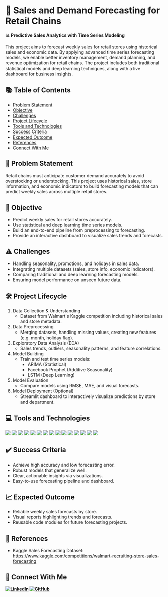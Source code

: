 # 🛒 Sales and Demand Forecasting for Retail Chains  
**📊 Predictive Sales Analytics with Time Series Modeling**

This project aims to forecast weekly sales for retail stores using historical sales and economic data. By applying advanced time series forecasting models, we enable better inventory management, demand planning, and revenue optimization for retail chains. The project includes both traditional statistical models and deep learning techniques, along with a live dashboard for business insights.

## 📚 Table of Contents
- [Problem Statement](#problem-statement)  
- [Objective](#objective)  
- [Challenges](#challenges)  
- [Project Lifecycle](#project-lifecycle)  
- [Tools and Technologies](#tools-and-technologies)  
- [Success Criteria](#success-criteria)  
- [Expected Outcome](#expected-outcome)   
- [References](#references)  
- [Connect With Me](#connect-with-me)

## 📌 Problem Statement
Retail chains must anticipate customer demand accurately to avoid overstocking or understocking. This project uses historical sales, store information, and economic indicators to build forecasting models that can predict weekly sales across multiple retail stores.

## 🎯 Objective
- Predict weekly sales for retail stores accurately.
- Use statistical and deep learning time series models.
- Build an end-to-end pipeline from preprocessing to forecasting.
- Provide an interactive dashboard to visualize sales trends and forecasts.

## ⚠️ Challenges
- Handling seasonality, promotions, and holidays in sales data.
- Integrating multiple datasets (sales, store info, economic indicators).
- Comparing traditional and deep learning forecasting models.
- Ensuring model performance on unseen future data.

## 🛠️ Project Lifecycle
1. Data Collection & Understanding
    - Dataset from Walmart's Kaggle competition including historical sales and store metadata.
2. Data Preprocessing
    - Merging datasets, handling missing values, creating new features (e.g. month, holiday flag).
3. Exploratory Data Analysis (EDA)
    - Sales trends, outliers, seasonality patterns, and feature correlations.
4. Model Building
    - Train and test time series models:
        - ARIMA (Statistical)
        - Facebook Prophet (Additive Seasonality)
        - LSTM (Deep Learning)
5. Model Evaluation
    - Compare models using RMSE, MAE, and visual forecasts.
6. Model Deployment (Optional)
    - Streamlit dashboard to interactively visualize predictions by store and department.

## 💻 Tools and Technologies
<P><img src="https://img.shields.io/badge/Python-3776AB?style=for-the-badge&logo=python&logoColor=white" />
<img src="https://img.shields.io/badge/Pandas-150458?style=for-the-badge&logo=pandas&logoColor=white" />
<img src="https://img.shields.io/badge/Numpy-013243?style=for-the-badge&logo=numpy&logoColor=white" /> 
<img src="https://img.shields.io/badge/scikit--learn-F7931E?style=for-the-badge&logo=scikit-learn&logoColor=white" />  
<img src="https://img.shields.io/badge/Matplotlib-3776AB?style=for-the-badge&logo=python&logoColor=white" /> 
<img src="https://img.shields.io/badge/Seaborn-44A8B3?style=for-the-badge&logo=python&logoColor=white" />  
<img src="https://img.shields.io/badge/Plotly-3F4F75?style=for-the-badge&logo=plotly&logoColor=white" /> 
<img src="https://img.shields.io/badge/ARIMA-003366?style=for-the-badge&logo=cogs&logoColor=white" />
<img src="https://img.shields.io/badge/Prophet-1877F2?style=for-the-badge&logo=facebook&logoColor=white" />
<img src="https://img.shields.io/badge/LSTM-D00000?style=for-the-badge&logo=keras&logoColor=white" />
<img src="https://img.shields.io/badge/Streamlit-FF4B4B?style=for-the-badge&logo=streamlit&logoColor=white" />  
<img src="https://img.shields.io/badge/Joblib-008000?style=for-the-badge&logo=python&logoColor=white" />
<img src="https://img.shields.io/badge/Jupyter-F37626?style=for-the-badge&logo=jupyter&logoColor=white" /> 
<img src="https://img.shields.io/badge/Spyder-FF0000?style=for-the-badge&logo=spyder&logoColor=white" />
<img src="https://img.shields.io/badge/GitHub-181717?style=for-the-badge&logo=github&logoColor=white" />
</P>

## ✔️ Success Criteria
- Achieve high accuracy and low forecasting error.
- Robust models that generalize well.
- Clear, actionable insights via visualizations.
- Easy-to-use forecasting pipeline and dashboard.

## 📈 Expected Outcome
- Reliable weekly sales forecasts by store.
- Visual reports highlighting trends and forecasts.
- Reusable code modules for future forecasting projects.

## 🔗 References
- Kaggle Sales Forecasting Dataset:
https://www.kaggle.com/competitions/walmart-recruiting-store-sales-forecasting

## 🤝 Connect With Me
**[![LinkedIn](https://img.shields.io/badge/LinkedIn-Prathamesh%20Jadhav-blue?logo=linkedin)](https://www.linkedin.com/in/prathamesh-jadhav-78b02523a/) [![GitHub](https://img.shields.io/badge/GitHub-Prathamesh%20Jadhav-2b3137?logo=github)](https://github.com/prathamesh693)**
